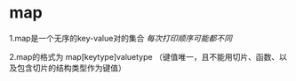 # map
1.map是一个无序的key-value对的集合
*每次打印顺序可能都不同*

2.map的格式为
map[keytype]valuetype
（键值唯一，且不能用切片、函数、以及包含切片的结构类型作为键值）